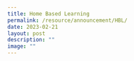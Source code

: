 ```yaml
---
title: Home Based Learning
permalink: /resource/announcement/HBL/
date: 2023-02-21
layout: post
description: ""
image: ""
---
```

